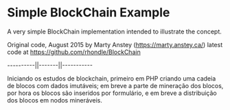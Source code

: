 # Simple BlockChain Example

A very simple BlockChain implementation intended to illustrate the concept.

Original code, August 2015
by Marty Anstey (https://marty.anstey.ca/)
latest code at https://github.com/rhondle/BlockChain

----------||-------||-----------

Iniciando os estudos de blockchain, primeiro em PHP criando uma cadeia de blocos com dados imutáveis;
em breve a parte de mineração dos blocos, por hora os blocos são inseridos por formulário, e em breve a distribuição dos blocos em nodos mineráveis.
